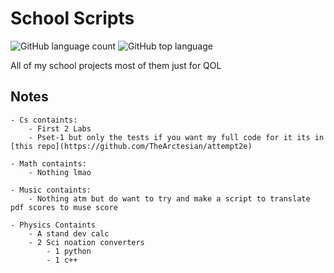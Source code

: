 # School Scripts
![GitHub language count](https://img.shields.io/github/languages/count/TheArctesian/SchoolFiles)
![GitHub top language](https://img.shields.io/github/languages/top/thearctesian/SchoolFiles)

All of my school projects most of them just for QOL

## Notes
    - Cs containts:
        - First 2 Labs 
        - Pset-1 but only the tests if you want my full code for it its in [this repo](https://github.com/TheArctesian/attempt2e)
    
    - Math containts: 
        - Nothing lmao

    - Music containts:
        - Nothing atm but do want to try and make a script to translate pdf scores to muse score
    
    - Physics Containts
        - A stand dev calc
        - 2 Sci noation converters 
            - 1 python
            - 1 c++
